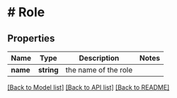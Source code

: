 # # Role

## Properties

Name | Type | Description | Notes
------------ | ------------- | ------------- | -------------
**name** | **string** | the name of the role | 

[[Back to Model list]](../../README.md#documentation-for-models) [[Back to API list]](../../README.md#documentation-for-api-endpoints) [[Back to README]](../../README.md)


